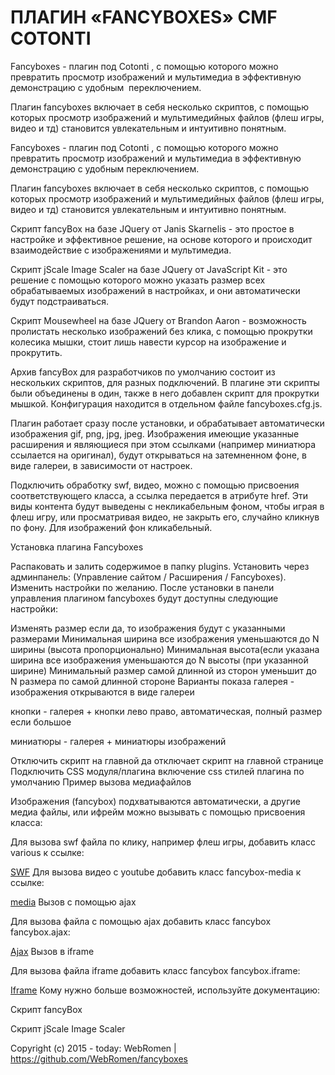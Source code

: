 # ПЛАГИН «FANCYBOXES» CMF COTONTI
<p>Fancyboxes&nbsp;- плагин под Cotonti&nbsp;, с помощью которого можно превратить просмотр изображений и мультимедиа в эффективную демонстрацию с удобным &nbsp;переключением.</p>

<p>Плагин fancyboxes включает в себя несколько скриптов, с помощью которых просмотр изображений и мультимедийных файлов (флеш игры, видео и тд) становится увлекательным и интуитивно понятным.</p>

Fancyboxes - плагин под Cotonti , с помощью которого можно превратить просмотр изображений и мультимедиа в эффективную демонстрацию с удобным  переключением.

Плагин fancyboxes включает в себя несколько скриптов, с помощью которых просмотр изображений и мультимедийных файлов (флеш игры, видео и тд) становится увлекательным и интуитивно понятным.

Скрипт fancyBox на базе JQuery от Janis Skarnelis - это простое в настройке и эффективное решение, на основе которого и происходит взаимодействие с изображениями и мультимедиа.

Скрипт jScale Image Scaler на базе JQuery от JavaScript Kit - это решение с помощью которого можно указать размер всех обрабатываемых изображений в настройках, и они автоматически будут подстраиваться.

Скрипт Mousewheel на базе JQuery от Brandon Aaron - возможность пролистать несколько изображений без клика, с помощью прокрутки колесика мышки, стоит лишь навести курсор на изображение и прокрутить.

Архив fancyBox для разработчиков по умолчанию состоит из нескольких скриптов, для разных подключений. В плагине эти скрипты были объединены в один, также в него добавлен скрипт для прокрутки мышкой. Конфигурация находится в отдельном файле fancyboxes.cfg.js.

Плагин работает сразу после установки, и обрабатывает автоматически изображения gif, png, jpg, jpeg.  Изображения имеющие указанные расширения и являющиеся при этом ссылками (например миниатюра ссылается на оригинал), будут открываться на затемненном фоне, в виде галереи, в зависимости от настроек.

Подключить обработку swf, видео, можно с помощью присвоения соответствующего класса, а ссылка передается в атрибуте href. Эти виды контента будут выведены с некликабельным фоном, чтобы играя в флеш игру, или просматривая видео, не закрыть его, случайно кликнув по фону. Для изображений фон кликабельный.

Установка плагина Fancyboxes

Распаковать и залить содержимое в папку plugins.
Установить через админпанель: (Управление сайтом / Расширения / Fancyboxes).
Изменить настройки по желанию.
После установки в панели управления плагином fancyboxes будут доступны следующие настройки:

Изменять размер	если да, то изображения будут с указанными размерами 
Минимальная ширина	все изображения уменьшаются до N ширины (высота пропорционально)
Минимальная высота(если указана ширина	все изображения уменьшаются до N высоты (при указанной ширине)
Минимальный размер самой длинной из сторон	 уменьшит до N размера по самой длинной стороне
Варианты показа	
галерея - изображения открываются в виде галереи

кнопки - галерея + кнопки лево право, автоматическая, полный размер если большое

миниатюры - галерея + миниатюры изображений

Отключить скрипт на главной	да отключает скрипт на главной странице
Подключить CSS модуля/плагина	включение css стилей плагина по умолчанию
Пример вызова медиафайлов

Изображения (fancybox) подхватываются автоматически, а другие медиа файлы, или ифрейм можно вызывать с помощью присвоения класса:

Для вызова swf файла по клику, например флеш игры, добавить класс various к ссылке:

<a class="various" href="http://адрес сайта/файл.swf">SWF</a>
Для вызова видео с youtube добавить класс fancybox-media к ссылке:

<a class="fancybox-media" href="https://youtu.be/ваше видео">media</a>
Вызов с помощью ajax

Для вызова файла с помощью ajax добавить класс fancybox fancybox.ajax: 

<a class="fancybox fancybox.ajax" href="http://ваш сайт/ваш файл">Ajax</a>
Вызов в iframe

Для вызова файла iframe добавить класс fancybox fancybox.iframe:

<a class="fancybox fancybox.iframe" href="http://ваш сайт/ваш файл">Iframe</a>
Кому нужно больше возможностей, используйте документацию:

Скрипт fancyBox

Скрипт jScale Image Scaler


Copyright (c) 2015 - today: WebRomen | https://github.com/WebRomen/fancyboxes
